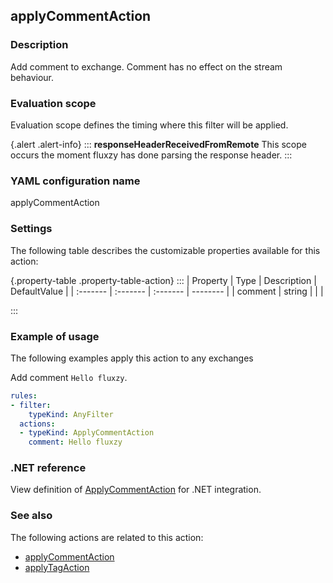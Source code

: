## applyCommentAction

### Description

Add comment to exchange. Comment has no effect on the stream behaviour.

### Evaluation scope

Evaluation scope defines the timing where this filter will be applied. 

{.alert .alert-info}
:::
**responseHeaderReceivedFromRemote** This scope occurs the moment fluxzy has done parsing the response header.
:::

### YAML configuration name

applyCommentAction

### Settings

The following table describes the customizable properties available for this action: 

{.property-table .property-table-action}
:::
| Property | Type | Description | DefaultValue |
| :------- | :------- | :------- | -------- |
| comment | string |  |  |

:::
### Example of usage

The following examples apply this action to any exchanges

Add comment `Hello fluxzy`.

```yaml
rules:
- filter:
    typeKind: AnyFilter
  actions:
  - typeKind: ApplyCommentAction
    comment: Hello fluxzy
```



### .NET reference

View definition of [ApplyCommentAction](https://docs.fluxzy.io/api/Fluxzy.Rules.Actions.ApplyCommentAction.html) for .NET integration.

### See also

The following actions are related to this action: 

 - [applyCommentAction](applyCommentAction)
 - [applyTagAction](applyTagAction)

